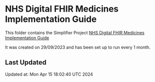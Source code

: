 # NHS Digital FHIR Medicines Implementation Guide
This folder contains the Simplifier Project [NHS Digital FHIR Medicines Implementation Guide](https://simplifier.net/ukdigitalmedicine)

It was created on 29/09/2023 and has been set up to run every 1 month.

## Last Updated

Updated at: Mon Apr 15 18:02:40 UTC 2024
